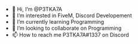 - 👋 Hi, I’m @P3TKA7A
- 👀 I’m interested in FiveM, Discord Developement
- 🌱 I’m currently learning Programming
- 💞️ I’m looking to collaborate on Programming
- 📫 How to reach me P3TKA7A#1337 on Discord

<!---
P3TKA7A/P3TKA7A is a ✨ special ✨ repository because its `README.md` (this file) appears on your GitHub profile.
You can click the Preview link to take a look at your changes.
--->
